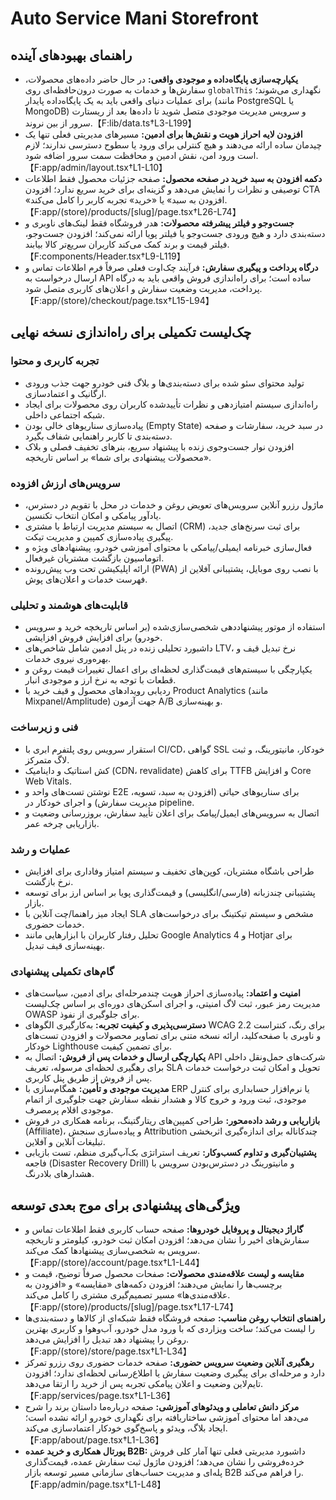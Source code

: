 # Auto Service Mani Storefront

## راهنمای بهبودهای آینده
- **یکپارچه‌سازی پایگاه‌داده و موجودی واقعی:** در حال حاضر داده‌های محصولات، سفارش‌ها و خدمات به صورت درون‌حافظه‌ای روی `globalThis` نگهداری می‌شوند؛ برای عملیات دنیای واقعی باید به یک پایگاه‌داده پایدار (مانند PostgreSQL یا MongoDB) و سرویس مدیریت موجودی متصل شوید تا داده‌ها بعد از ریستارت سرور از بین نروند.【F:lib/data.ts†L3-L199】
- **افزودن لایه احراز هویت و نقش‌ها برای ادمین:** مسیرهای مدیریتی فعلی تنها یک چیدمان ساده ارائه می‌دهند و هیچ کنترلی برای ورود یا سطوح دسترسی ندارند؛ لازم است ورود امن، نقش ادمین و محافظت سمت سرور اضافه شود.【F:app/admin/layout.tsx†L1-L10】
- **دکمه افزودن به سبد خرید در صفحه محصول:** صفحه جزئیات محصول فقط اطلاعات توصیفی و نظرات را نمایش می‌دهد و گزینه‌ای برای خرید سریع ندارد؛ افزودن CTA «افزودن به سبد» یا «خرید» تجربه کاربر را کامل می‌کند.【F:app/(store)/products/[slug]/page.tsx†L26-L74】
- **جست‌وجو و فیلتر پیشرفته محصولات:** هدر فروشگاه فقط لینک‌های ناوبری و دسته‌بندی دارد و هیچ ورودی جست‌وجو یا فیلتر پویا ارائه نمی‌کند؛ افزودن جست‌وجو، فیلتر قیمت و برند کمک می‌کند کاربران سریع‌تر کالا بیابند.【F:components/Header.tsx†L9-L119】
- **درگاه پرداخت و پیگیری سفارش:** فرآیند چک‌اوت فعلی صرفاً فرم اطلاعات تماس و ارسال درخواست به API ساده است؛ برای راه‌اندازی فروش واقعی باید به درگاه پرداخت، مدیریت وضعیت سفارش و اعلان‌های کاربری متصل شود.【F:app/(store)/checkout/page.tsx†L15-L94】

## چک‌لیست تکمیلی برای راه‌اندازی نسخه نهایی
### تجربه کاربری و محتوا
- تولید محتوای سئو شده برای دسته‌بندی‌ها و بلاگ فنی خودرو جهت جذب ورودی ارگانیک و اعتمادسازی.
- راه‌اندازی سیستم امتیازدهی و نظرات تأییدشده کاربران روی محصولات برای ایجاد شبکه اجتماعی داخلی.
- پیاده‌سازی سناریوهای خالی بودن (Empty State) در سبد خرید، سفارشات و صفحه دسته‌بندی تا کاربر راهنمایی شفاف بگیرد.
- افزودن نوار جست‌وجوی زنده با پیشنهاد سریع، بنرهای تخفیف فصلی و بلاک «محصولات پیشنهادی برای شما» بر اساس تاریخچه.

### سرویس‌های ارزش افزوده
- ماژول رزرو آنلاین سرویس‌های تعویض روغن و خدمات در محل با تقویم در دسترس، یادآور پیامکی و امکان انتخاب تکنسین.
- اتصال به سیستم مدیریت ارتباط با مشتری (CRM) برای ثبت سرنخ‌های جدید، پیگیری پیاده‌سازی کمپین و مدیریت تیکت.
- فعال‌سازی خبرنامه ایمیلی/پیامکی با محتوای آموزشی خودرو، پیشنهادهای ویژه و اتوماسیون بازگشت مشتریان غیرفعال.
- ارائه اپلیکیشن تحت وب پیش‌رونده (PWA) با نصب روی موبایل، پشتیبانی آفلاین از فهرست خدمات و اعلان‌های پوش.

### قابلیت‌های هوشمند و تحلیلی
- استفاده از موتور پیشنهاددهی شخصی‌سازی‌شده (بر اساس تاریخچه خرید و سرویس خودرو) برای افزایش فروش افزایشی.
- داشبورد تحلیلی زنده در پنل ادمین شامل شاخص‌های LTV، نرخ تبدیل قیف و بهره‌وری نیروی خدمات.
- یکپارچگی با سیستم‌های قیمت‌گذاری لحظه‌ای برای اعمال تغییرات قیمت روغن و قطعات با توجه به نرخ ارز و موجودی انبار.
- ردیابی رویدادهای محصول و قیف خرید با Product Analytics (مانند Mixpanel/Amplitude) جهت آزمون A/B و بهینه‌سازی.

### فنی و زیرساخت
- استقرار سرویس روی پلتفرم ابری با CI/CD، گواهی SSL خودکار، مانیتورینگ، و ثبت لاگ متمرکز.
- کش استاتیک و داینامیک (CDN، revalidate) برای کاهش TTFB و افزایش Core Web Vitals.
- نوشتن تست‌های واحد و E2E برای سناریوهای حیاتی (افزودن به سبد، تسویه، مدیریت سفارش) و اجرای خودکار در pipeline.
- اتصال به سرویس‌های ایمیل/پیامک برای اعلان تأیید سفارش، بروزرسانی وضعیت و بازاریابی چرخه عمر.

### عملیات و رشد
- طراحی باشگاه مشتریان، کوپن‌های تخفیف و سیستم امتیاز وفاداری برای افزایش نرخ بازگشت.
- پشتیبانی چندزبانه (فارسی/انگلیسی) و قیمت‌گذاری پویا بر اساس ارز برای توسعه بازار.
- ایجاد میز راهنما/چت آنلاین با SLA مشخص و سیستم تیکتینگ برای درخواست‌های خدمات حضوری.
- تحلیل رفتار کاربران با ابزارهایی مانند Google Analytics 4 و Hotjar برای بهینه‌سازی قیف تبدیل.

### گام‌های تکمیلی پیشنهادی
- **امنیت و اعتماد:** پیاده‌سازی احراز هویت چندمرحله‌ای برای ادمین، سیاست‌های مدیریت رمز عبور، ثبت لاگ امنیتی، و اجرای اسکن‌های دوره‌ای بر اساس چک‌لیست OWASP برای جلوگیری از نفوذ.
- **دسترسی‌پذیری و کیفیت تجربه:** به‌کارگیری الگوهای WCAG 2.2 برای رنگ، کنتراست و ناوبری با صفحه‌کلید، ارائه نسخه متنی برای تصاویر محصولات و افزودن تست‌های خودکار Lighthouse برای تضمین کیفیت.
- **یکپارچگی ارسال و خدمات پس از فروش:** اتصال به API شرکت‌های حمل‌ونقل داخلی برای رهگیری لحظه‌ای مرسوله، تعریف SLA تحویل و امکان ثبت درخواست خدمات پس از فروش از طریق پنل کاربری.
- **مدیریت موجودی و تأمین:** همگام‌سازی با ERP یا نرم‌افزار حسابداری برای کنترل موجودی، ثبت ورود و خروج کالا و هشدار نقطه سفارش جهت جلوگیری از اتمام موجودی اقلام پرمصرف.
- **بازاریابی و رشد داده‌محور:** طراحی کمپین‌های ریتارگتینگ، برنامه همکاری در فروش (Affiliate)، و پیاده‌سازی سنجش Attribution چندکاناله برای اندازه‌گیری اثربخشی تبلیغات آنلاین و آفلاین.
- **پشتیبان‌گیری و تداوم کسب‌وکار:** تعریف استراتژی بک‌آپ‌گیری منظم، تست بازیابی فاجعه (Disaster Recovery Drill) و مانیتورینگ در دسترس‌بودن سرویس با هشدارهای بلادرنگ.

## ویژگی‌های پیشنهادی برای موج بعدی توسعه
- **گاراژ دیجیتال و پروفایل خودروها:** صفحه حساب کاربری فقط اطلاعات تماس و سفارش‌های اخیر را نشان می‌دهد؛ افزودن امکان ثبت خودرو، کیلومتر و تاریخچه سرویس به شخصی‌سازی پیشنهادها کمک می‌کند.【F:app/(store)/account/page.tsx†L1-L44】
- **مقایسه و لیست علاقه‌مندی محصولات:** صفحات محصول صرفاً توضیح، قیمت و برچسب‌ها را نمایش می‌دهند؛ افزودن دکمه‌های «مقایسه» و «افزودن به علاقه‌مندی‌ها» مسیر تصمیم‌گیری مشتری را کامل می‌کند.【F:app/(store)/products/[slug]/page.tsx†L17-L74】
- **راهنمای انتخاب روغن مناسب:** صفحه فروشگاه فقط شبکه‌ای از کالاها و دسته‌بندی‌ها را لیست می‌کند؛ ساخت ویزاردی که با ورود مدل خودرو، آب‌وهوا و کاربری بهترین روغن را پیشنهاد دهد تبدیل را افزایش می‌دهد.【F:app/(store)/store/page.tsx†L1-L34】
- **رهگیری آنلاین وضعیت سرویس حضوری:** صفحه خدمات حضوری روی رزرو تمرکز دارد و مرحله‌ای برای پیگیری وضعیت سفارش یا اطلاع‌رسانی لحظه‌ای ندارد؛ افزودن تایم‌لاین وضعیت و اعلان پیامکی تجربه پس از خرید را ارتقا می‌دهد.【F:app/services/page.tsx†L1-L36】
- **مرکز دانش تعاملی و ویدئوهای آموزشی:** صفحه درباره‌ما داستان برند را شرح می‌دهد اما محتوای آموزشی ساختاریافته برای نگهداری خودرو ارائه نشده است؛ ایجاد بلاگ، ویدئو و پاسخ‌گوی خودکار اعتمادسازی می‌کند.【F:app/about/page.tsx†L1-L36】
- **پورتال همکاری و خرید عمده B2B:** داشبورد مدیریتی فعلی تنها آمار کلی فروش خرده‌فروشی را نشان می‌دهد؛ افزودن ماژول ثبت سفارش عمده، قیمت‌گذاری پله‌ای و مدیریت حساب‌های سازمانی مسیر توسعه بازار B2B را فراهم می‌کند.【F:app/admin/page.tsx†L1-L48】
